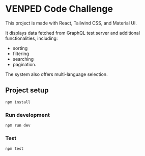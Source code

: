 # VENPED Code Challenge

This project is made with React, Tailwind CSS, and Material UI.

It displays data fetched from GraphQL test server and additional functionalities, including:

- sorting
- filtering
- searching
- pagination.

The system also offers multi-language selection.

## Project setup

```
npm install
```

### Run development

```
npm run dev
```

### Test

```
npm test
```
